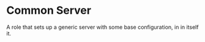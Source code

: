 Common Server
=============

A role that sets up a generic server with some base configuration, in in itself it. 
